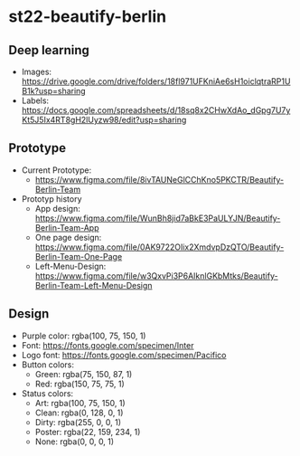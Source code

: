 # st22-beautify-berlin

## Deep learning
- Images: https://drive.google.com/drive/folders/18fl971UFKniAe6sH1oiclqtraRP1UB1k?usp=sharing
- Labels: https://docs.google.com/spreadsheets/d/18sq8x2CHwXdAo_dGpg7U7yKt5J5Ix4RT8gH2lUyzw98/edit?usp=sharing
## Prototype
- Current Prototype:
  - https://www.figma.com/file/8ivTAUNeGlCChKno5PKCTR/Beautify-Berlin-Team
- Prototyp history
  - App design: https://www.figma.com/file/WunBh8jid7aBkE3PaULYJN/Beautify-Berlin-Team-App
  - One page design: https://www.figma.com/file/0AK9722OIix2XmdvpDzQTO/Beautify-Berlin-Team-One-Page
  - Left-Menu-Design: https://www.figma.com/file/w3QxvPi3P6AIknlGKbMtks/Beautify-Berlin-Team-Left-Menu-Design
## Design
  - Purple color: rgba(100, 75, 150, 1)
  - Font: https://fonts.google.com/specimen/Inter
  - Logo font: https://fonts.google.com/specimen/Pacifico
  - Button colors:
    - Green: rgba(75, 150, 87, 1)
    - Red: rgba(150, 75, 75, 1)
  - Status colors:
    - Art: rgba(100, 75, 150, 1)
    - Clean: rgba(0, 128, 0, 1)
    - Dirty: rgba(255, 0, 0, 1)
    - Poster: rgba(22, 159, 234, 1)
    - None: rgba(0, 0, 0, 1)